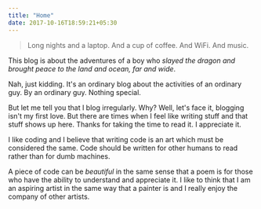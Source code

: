 ```yaml
---
title: "Home"
date: 2017-10-16T18:59:21+05:30
---
```


> Long nights and a laptop. And a cup of coffee. And WiFi. And music.

This blog is about the adventures of a boy who _slayed the dragon and brought
peace to the land and ocean, far and wide_.

Nah, just kidding. It's an ordinary blog about the activities of an ordinary
guy. By an ordinary guy. Nothing special.

But let me tell you that I blog irregularly. Why? Well, let's face it, blogging
isn't my first love. But there are times when I feel like writing stuff and
that stuff shows up here. Thanks for taking the time to read it. I appreciate
it.

I like coding and I believe that writing code is an art which must be
considered the same. Code should be written for other humans to read rather
than for dumb machines.

A piece of code can be _beautiful_ in the same sense that a poem is for those
who have the ability to understand and appreciate it. I like to think that I am
an aspiring artist in the same way that a painter is and I really enjoy the
company of other artists.
